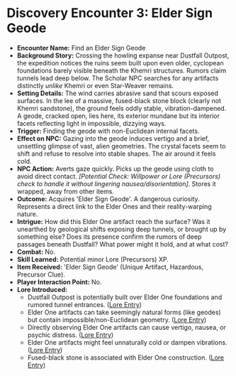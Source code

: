 # Discovery Encounter 3: Elder Sign Geode

*   **Encounter Name:** Find an Elder Sign Geode
*   **Background Story:** Crossing the howling expanse near Dustfall Outpost, the expedition notices the ruins seem built upon even older, cyclopean foundations barely visible beneath the Khemri structures. Rumors claim tunnels lead deep below. The Scholar NPC searches for any artifacts distinctly *unlike* Khemri or even Star-Weaver remains.
*   **Setting Details:** The wind carries abrasive sand that scours exposed surfaces. In the lee of a massive, fused-black stone block (clearly not Khemri sandstone), the ground feels oddly stable, vibration-dampened. A geode, cracked open, lies here, its exterior mundane but its interior facets reflecting light in impossible, dizzying ways.
*   **Trigger:** Finding the geode with non-Euclidean internal facets.
*   **Effect on NPC:** Gazing into the geode induces vertigo and a brief, unsettling glimpse of vast, alien geometries. The crystal facets seem to shift and refuse to resolve into stable shapes. The air around it feels cold.
*   **NPC Action:** Averts gaze quickly. Picks up the geode using cloth to avoid direct contact. *[Potential Check: Willpower or Lore (Precursors) check to handle it without lingering nausea/disorientation]*. Stores it wrapped, away from other items.
*   **Outcome:** Acquires 'Elder Sign Geode'. A dangerous curiosity. Represents a direct link to the Elder Ones and their reality-warping nature.
*   **Intrigue:** How did this Elder One artifact reach the surface? Was it unearthed by geological shifts exposing deep tunnels, or brought up by something else? Does its presence confirm the rumors of deep passages beneath Dustfall? What power might it hold, and at what cost?
*   **Combat:** No.
*   **Skill Learned:** Potential minor Lore (Precursors) XP.
*   **Item Received:** 'Elder Sign Geode' (Unique Artifact, Hazardous, Precursor Clue).
*   **Player Interaction Point:** No.
*   **Lore Introduced:**
    *   Dustfall Outpost is potentially built over Elder One foundations and rumored tunnel entrances. ([Lore Entry](lore.md#known-locations--regions))
    *   Elder One artifacts can take seemingly natural forms (like geodes) but contain impossible/non-Euclidean geometry. ([Lore Entry](lore.md#precursor-civilizations))
    *   Directly observing Elder One artifacts can cause vertigo, nausea, or psychic distress. ([Lore Entry](lore.md#precursor-civilizations))
    *   Elder One artifacts might feel unnaturally cold or dampen vibrations. ([Lore Entry](lore.md#precursor-civilizations))
    *   Fused-black stone is associated with Elder One construction. ([Lore Entry](lore.md#precursor-civilizations)) 